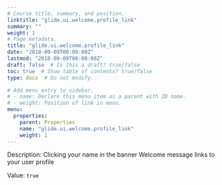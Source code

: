 ```yaml
---
# Course title, summary, and position.
linktitle: "glide.ui.welcome.profile_link"
summary: ""
weight: 1
# Page metadata.
title: "glide.ui.welcome.profile_link"
date: "2018-09-09T00:00:00Z"
lastmod: "2018-09-09T00:00:00Z"
draft: false  # Is this a draft? true/false
toc: true  # Show table of contents? true/false
type: docs  # Do not modify.

# Add menu entry to sidebar.
# - name: Declare this menu item as a parent with ID name.
# - weight: Position of link in menu.
menu:
  properties:
    parent: Properties
    name: "glide.ui.welcome.profile_link"
    weight: 1
---
```


Description: Clicking your name in the banner Welcome message links to your user profile


Value: `true`